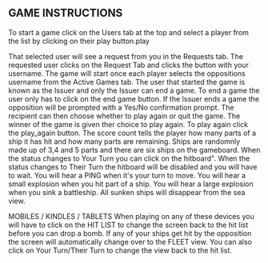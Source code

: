 GAME INSTRUCTIONS
-----------------
To start a game click on the Users tab at the top 
and select a player from the list by clicking on their play button.play

That selected user will see a request from you in the Requests tab.
The requested user clicks on the Request Tab and clicks the button with your username.
The game will start once each player selects the oppositions username from the Active Games tab.
The user that started the game is known as the Issuer and only the Issuer can end a game.
To end a game the user only has to click on the end game button.
If the Issuer ends a game the opposition will be prompted with a Yes/No confirmation prompt. 
The recipient can then choose whether to play again or quit the game.
The winner of the game is given ther choice to play again.
To play again click the play_again button.
The score count tells the player how many parts of a ship it has hit and how many parts are remaining.
Ships are randomnly made up of 3,4 and 5 parts and there are six ships on the gameboard.
When the status changes to Your Turn you can click on the hitboard".
When the status changes to Their Turn the hitboard will be disabled and you will have to wait.
You will hear a PING when it's your turn to move.
You will hear a small explosion when you hit part of a ship.
You will hear a large explosion when you sink a battleship.
All sunken ships will disappear from the sea view.

MOBILES / KINDLES / TABLETS
When playing on any of these devices you will have to 
click on the HIT LIST to change the screen back to the hit list before you can drop a bomb.
If any of your ships get hit by the opposition the screen will automatically change over to the FLEET view.
You can also click on Your Turn/Their Turn to change the view back to the hit list.
